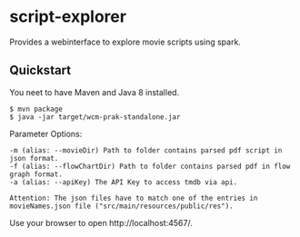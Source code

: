 # script-explorer

Provides a webinterface to explore movie scripts using spark.

## Quickstart

You neet to have Maven and Java 8 installed.

```
$ mvn package
$ java -jar target/wcm-prak-standalone.jar
```

Parameter Options:
```
-m (alias: --movieDir) Path to folder contains parsed pdf script in json format.
-f (alias: --flowChartDir) Path to folder contains parsed pdf in flow graph format.
-a (alias: --apiKey) The API Key to access tmdb via api.
```

```
Attention: The json files have to match one of the entries in
movieNames.json file ("src/main/resources/public/res").
```
Use your browser to open http://localhost:4567/.
